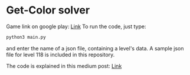 # Get-Color solver
Game link on google play: [Link](https://play.google.com/store/apps/details?id=com.zm.watersort)
To run the code, just type:
```bash
python3 main.py
```
and enter the name of a json file, containing a level's data. A sample json file for level 118 is included in this repository.

The code is explained in this medium post: [Link](https://medium.com/@taha7900/using-hashing-to-enhance-backtracking-fc5f022c9ab2)